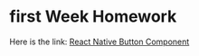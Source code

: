 # first Week Homework
Here is the link: [React Native Button Component](https://medium.com/@mgunerengineer/react-native-button-component-a23254bd90c3)
